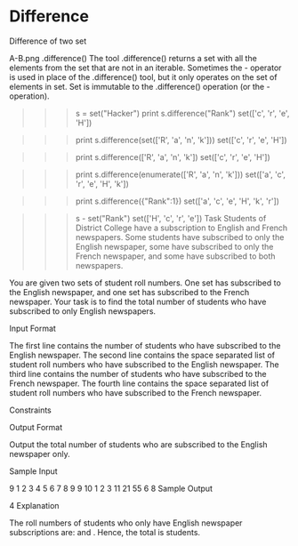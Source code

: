 # Difference
Difference of two set

A-B.png .difference()
The tool .difference() returns a set with all the elements from the set that are not in an iterable.
Sometimes the - operator is used in place of the .difference() tool, but it only operates on the set of elements in set.
Set is immutable to the .difference() operation (or the - operation).

>>> s = set("Hacker")
>>> print s.difference("Rank")
set(['c', 'r', 'e', 'H'])

>>> print s.difference(set(['R', 'a', 'n', 'k']))
set(['c', 'r', 'e', 'H'])

>>> print s.difference(['R', 'a', 'n', 'k'])
set(['c', 'r', 'e', 'H'])

>>> print s.difference(enumerate(['R', 'a', 'n', 'k']))
set(['a', 'c', 'r', 'e', 'H', 'k'])

>>> print s.difference({"Rank":1})
set(['a', 'c', 'e', 'H', 'k', 'r'])

>>> s - set("Rank")
set(['H', 'c', 'r', 'e'])
Task
Students of District College have a subscription to English and French newspapers. Some students have subscribed to only the English newspaper, some have subscribed to only the French newspaper, and some have subscribed to both newspapers.

You are given two sets of student roll numbers. One set has subscribed to the English newspaper, and one set has subscribed to the French newspaper. Your task is to find the total number of students who have subscribed to only English newspapers.

Input Format

The first line contains the number of students who have subscribed to the English newspaper.
The second line contains the space separated list of student roll numbers who have subscribed to the English newspaper.
The third line contains the number of students who have subscribed to the French newspaper.
The fourth line contains the space separated list of student roll numbers who have subscribed to the French newspaper.

Constraints


Output Format

Output the total number of students who are subscribed to the English newspaper only.

Sample Input

9
1 2 3 4 5 6 7 8 9
9
10 1 2 3 11 21 55 6 8
Sample Output

4
Explanation

The roll numbers of students who only have English newspaper subscriptions are:
 and .
Hence, the total is  students.
